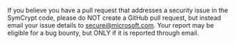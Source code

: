 If you believe you have a pull request that addresses a security issue in the SymCrypt code,
please do NOT create a GitHub pull request, but instead email your issue details to secure@microsoft.com. 
Your report may be eligible for a bug bounty, but ONLY if it is reported through email.
